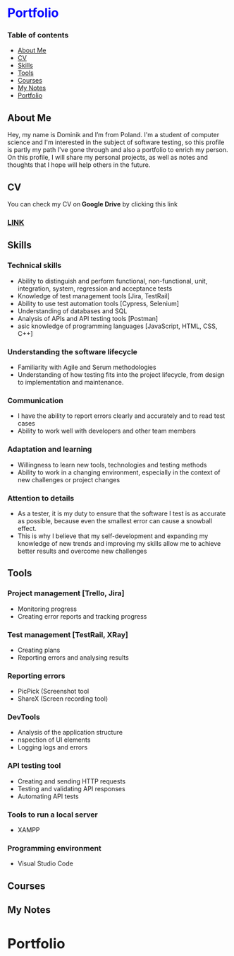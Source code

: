 <h1 style="color: blue;">Portfolio</h1>

<h3>Table of contents</h2>
<ul>
  <Li><a href="#about-me">About Me</a></Li>
  <li><a href="#cv">CV</a></li>
  <li><a href="#skills">Skills</a></li>
  <li><a href="#tools">Tools</a></li>
  <li><a href="#courses">Courses</a></li>
  <li><a href="#mynotes">My Notes</a></li>
  <li><a href="#Port">Portfolio</a></li>
</ul>

 <h2 id="about-me">About Me</h2>
<p>Hey, my name is Dominik and I’m from Poland. I'm a student of computer science and I'm interested in the subject of software testing, so this profile is partly my path I've gone through and also a portfolio to enrich my person. On this profile, I will share my personal projects, as well as notes and thoughts that I hope will help others in the future.
</p>

<h2 id="cv">CV</h2>
<p>You can check my CV on<strong> Google Drive</strong> by clicking this link</p> 
<h3> <a href="https://drive.google.com/file/d/1uBc8flJ_DA3YFnsPuQyaTBar1y081k4a/view?usp=sharing">LINK</a>
</h3>

<h2 id="skills">Skills</h2>
<h3>Technical skills </h3>
<ul>
  <li>Ability to distinguish and perform functional, non-functional, unit, integration, system, regression and acceptance tests
</li>
  <li>Knowledge of test management tools [Jira, TestRail]</li>
  <li>Ability to use test automation tools [Cypress, Selenium]
</li>
  <li>Understanding of databases and SQL </li>
  <li>Analysis of APIs and API testing tools [Postman]</li>
  <li>asic knowledge of programming languages [JavaScript, HTML, CSS, C++]</li>
</ul>
<h3>Understanding the software lifecycle</h3>
<ul>
  <li>Familiarity with Agile and Serum methodologies</li>
  <li>Understanding of how testing fits into the project lifecycle, from design to implementation and maintenance.</li>
</ul>

<h3>Communication</h3>
<ul>
  <li>I have the ability to report errors clearly and accurately and to read test cases</li>
  <li>Ability to work well with developers and other team members</li>
</ul>

<h3>Adaptation and learning </h3>
<ul>
  <li>Willingness to learn new tools, technologies and testing methods</li>
  <li>Ability to work in a changing environment, especially in the context of new challenges or project changes
</li>
</ul>

<h3>Attention to details</h3>
<ul>
  <li>As a tester, it is my duty to ensure that the software I test is as accurate as possible, because even the smallest error can cause a snowball effect.</li>
  <li>This is why I believe that my self-development and expanding my knowledge of new trends and improving my skills allow me to achieve better results and overcome new challenges
</li>
</ul>

<h2 id="tools">Tools</h2>

<h3>Project management [Trello, Jira]</h3>
<ul>
  <li>Monitoring progress
</li>
  <li> Creating error reports and tracking progress 
</li>
</ul>

<h3>Test management [TestRail, XRay]</h3>
<ul>
  <li>Creating plans</li>
  <li>Reporting errors and analysing results</li>
</ul>

<h3>Reporting errors</h3>
<ul>
   <li>PicPick (Screenshot tool</li>
  <li>ShareX (Screen recording tool)</li>
</ul>

<h3>DevTools</h3>
<ul>
  <li>Analysis of the application structure</li>
  <li>nspection of UI elements</li>
  <li>Logging logs and errors</li>
</ul>

<h3>API testing tool</h3>
<ul>
  <li>Creating and sending HTTP requests</li>
  <li>Testing and validating API responses</li>
  <li>Automating API tests</li>
</ul>
<h3>Tools to run a local server</h3>
<ul>
  <li>XAMPP</li>
</ul>
<h3>Programming environment</h3>
<ul>
  <li>Visual Studio Code</li>
</ul>

<h2 id="courses">Courses</h2>
<h2 id="mynotes">My Notes<h/2>
<h2 id="Port">Portfolio</h2>
